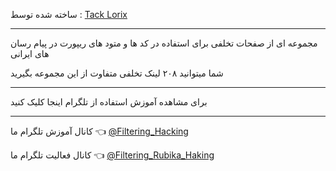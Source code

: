 ساخته شده توسط :
[Tack Lorix](https://t.me/Taklorix)

---------
مجموعه ای از صفحات تخلفی برای استفاده در کد ها و متود های ریپورت در پیام رسان های ایرانی

شما میتوانید ۲۰۸ لینک تخلفی متفاوت از این مجموعه بگیرید

-----------
برای مشاهده آموزش استفاده از تلگرام اینجا کلیک کنید

------------
کانال آموزش تلگرام ما 👈
[@Filtering_Hacking](https://t.me/Filtering_Hacking)

کانال فعالیت تلگرام ما 👈
[@Filtering_Rubika_Haking](https://t.me/Filtering_Rubika_Haking)
